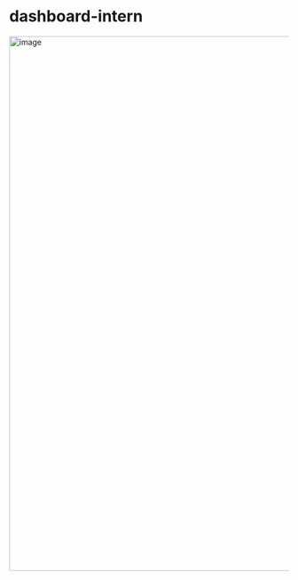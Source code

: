﻿# dashboard-intern

<img width="1918" height="963" alt="image" src="https://github.com/user-attachments/assets/5d7bafcd-16e5-4397-b706-ce1f71a82563" />
